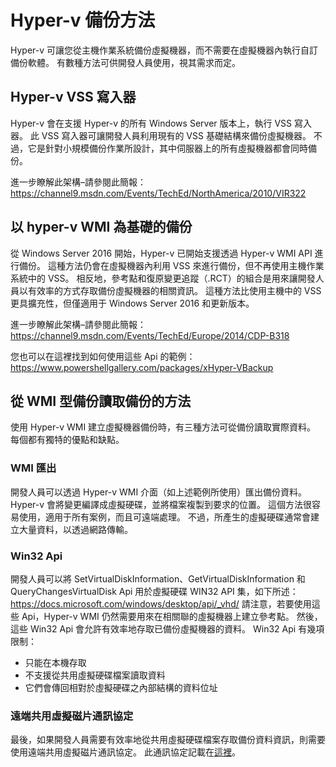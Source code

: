 # <a name="hyper-v-backup-approaches"></a>Hyper-v 備份方法
Hyper-v 可讓您從主機作業系統備份虛擬機器，而不需要在虛擬機器內執行自訂備份軟體。  有數種方法可供開發人員使用，視其需求而定。
## <a name="hyper-v-vss-writer"></a>Hyper-v VSS 寫入器
Hyper-v 會在支援 Hyper-v 的所有 Windows Server 版本上，執行 VSS 寫入器。  此 VSS 寫入器可讓開發人員利用現有的 VSS 基礎結構來備份虛擬機器。  不過，它是針對小規模備份作業所設計，其中伺服器上的所有虛擬機器都會同時備份。

進一步瞭解此架構–請參閱此簡報： https://channel9.msdn.com/Events/TechEd/NorthAmerica/2010/VIR322
## <a name="hyper-v-wmi-based-backup"></a>以 hyper-v WMI 為基礎的備份
從 Windows Server 2016 開始，Hyper-v 已開始支援透過 Hyper-v WMI API 進行備份。  這種方法仍會在虛擬機器內利用 VSS 來進行備份，但不再使用主機作業系統中的 VSS。  相反地，參考點和復原變更追蹤（.RCT）的組合是用來讓開發人員以有效率的方式存取備份虛擬機器的相關資訊。  這種方法比使用主機中的 VSS 更具擴充性，但僅適用于 Windows Server 2016 和更新版本。

進一步瞭解此架構–請參閱此簡報： https://channel9.msdn.com/Events/TechEd/Europe/2014/CDP-B318 

您也可以在這裡找到如何使用這些 Api 的範例： https://www.powershellgallery.com/packages/xHyper-VBackup
## <a name="methods-for-reading-backups-from-wmi-based-backup"></a>從 WMI 型備份讀取備份的方法
使用 Hyper-v WMI 建立虛擬機器備份時，有三種方法可從備份讀取實際資料。  每個都有獨特的優點和缺點。
### <a name="wmi-export"></a>WMI 匯出
開發人員可以透過 Hyper-v WMI 介面（如上述範例所使用）匯出備份資料。  Hyper-v 會將變更編譯成虛擬硬碟，並將檔案複製到要求的位置。  這個方法很容易使用，適用于所有案例，而且可遠端處理。  不過，所產生的虛擬硬碟通常會建立大量資料，以透過網路傳輸。
### <a name="win32-apis"></a>Win32 Api
開發人員可以將 SetVirtualDiskInformation、GetVirtualDiskInformation 和 QueryChangesVirtualDisk Api 用於虛擬硬碟 WIN32 API 集，如下所述： https://docs.microsoft.com/windows/desktop/api/_vhd/ 請注意，若要使用這些 Api，Hyper-v WMI 仍然需要用來在相關聯的虛擬機器上建立參考點。  然後，這些 Win32 Api 會允許有效率地存取已備份虛擬機器的資料。  Win32 Api 有幾項限制：
* 只能在本機存取
* 不支援從共用虛擬硬碟檔案讀取資料
* 它們會傳回相對於虛擬硬碟之內部結構的資料位址

### <a name="remote-shared-virtual-disk-protocol"></a>遠端共用虛擬磁片通訊協定
最後，如果開發人員需要有效率地從共用虛擬硬碟檔案存取備份資料資訊，則需要使用遠端共用虛擬磁片通訊協定。  此通訊協定記載在[這裡](https://docs.microsoft.com/openspecs/windows_protocols/ms-rsvd/c865c326-47d6-4a91-a62d-0e8f26007d15)。
